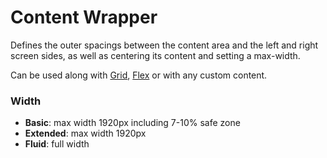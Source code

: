 # Content Wrapper

Defines the outer spacings between the content area and the left and right screen
sides, as well as centering its content and setting a max-width.

Can be used along with [Grid](#/components/layout/grid), [Flex](#/components/layout/flex) or with any custom content.

### Width

* **Basic**: max width 1920px including 7-10% safe zone
* **Extended**: max width 1920px
* **Fluid**: full width

<Playground>
  <template #configurator>
    <select v-model="width">
      <option disabled>Select a width mode</option>
      <option value="basic">Basic</option>
      <option value="extended">Extended</option>
      <option value="fluid">Fluid</option>
    </select>
  </template>
  <template>
    <p-content-wrapper :width="width">
      <div class="example-content">Some content</div>
    </p-content-wrapper>
  </template>
</Playground>

<script lang="ts">
  import { Component, Vue } from 'vue-property-decorator';
  
  @Component
  export default class PlaygroundContentWrapper extends Vue {
    public width: string = 'basic';
  }
</script>

<style scoped lang="scss">
  @import '~@porsche-design-system/utilities/src/scss/index';

  .example-content {
    @include p-text;
    color: $p-color-theme-dark-default;
    text-align: center;
    background: lightskyblue;
  }
</style>